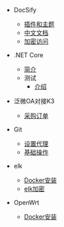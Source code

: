 * DocSify
  * [插件和主题](https://github.com/Leward/mermaid-docsify)
  * [中文文档](https://www.wenjiangs.com/doc/docsifyjs)
  * [加密访问](https://www.clboy.cn/archives/docsify%E6%96%87%E6%A1%A3%E5%8A%A0%E5%AF%86%E8%A7%A3%E5%AF%86%E6%8F%92%E4%BB%B6)

* .NET Core
  * [简介](md/.NETCORE/induce.md ':encrypted')
  * 测试
      * [介绍](md/.NETCORE/测试/介绍.md)
  
* 泛微OA对接K3
  * [采购订单](md/%E6%B3%9B%E5%BE%AEOA%E8%A1%A8%E5%8D%95/%E9%87%87%E8%B4%AD%E8%AE%A2%E5%8D%95.md)

* Git
  * [设置代理](md/git/proxy.md)
  * [基础操作](md/git/Foundation.md)

* elk
  * [Docker安装](md\elk\Docker安装.md)
  * [elk加密](md\elk\elk%E5%8A%A0%E5%AF%86.md)

* OpenWrt
  * [Docker安装](md\OpenWrt\Docker无网络.md)